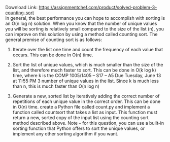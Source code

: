 Download Link: https://assignmentchef.com/product/solved-problem-3-counting-sort
<br>
In general, the best performance you can hope to accomplish with sorting is an O(n log n) solution. When you know that the number of unique values you will be sorting is relatively small compared to the size of the list (n), you can improve on this solution by using a method called counting sort. The general premise of counting sort is as follows:

1. Iterate over the list one time and count the frequency of each value that occurs. This can be done in O(n) time.

2. Sort the list of unique values, which is much smaller than the size of the list, and therefore much faster to sort. This can be done in O(k log k) time, where k is the COMP 1005/1405 – S17 – A5 Due Tuesday, June 13 at 11:55 PM 3 number of unique values in the list. Since k is much less than n, this is much faster than O(n log n)

3. Generate a new, sorted list by iteratively adding the correct number of repetitions of each unique value in the correct order. This can be done in O(n) time. create a Python file called count.py and implement a function called countsort that takes a list as input. This function must return a new, sorted copy of the input list using the counting sort method described above. Note – for this question, you can use a built-in sorting function that Python offers to sort the unique values, or implement any other sorting algorithm if you want.